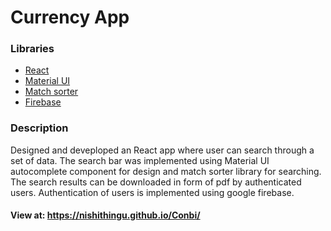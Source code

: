 # Currency App

### Libraries
* [React](https://reactjs.org/)
* [Material UI](https://material-ui.com/)
* [Match sorter](https://github.com/kentcdodds/match-sorter)
* [Firebase](https://github.com/firebase)

### Description

Designed and deveploped an React app where user can search through a set of data. The search bar was implemented using Material UI autocomplete component for design and match sorter library for searching.
The search results can be downloaded in form of pdf by authenticated users. Authentication of users is implemented using google firebase.

#### View at: https://nishithingu.github.io/Conbi/  